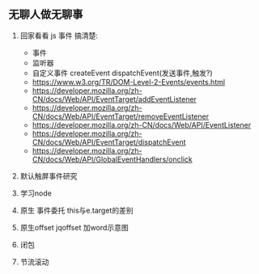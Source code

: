 无聊人做无聊事
------------------------------------

1. 回家看看 js 事件 搞清楚:

    * 事件
    * 监听器
    * 自定义事件 createEvent dispatchEvent(发送事件,触发?)
    * https://www.w3.org/TR/DOM-Level-2-Events/events.html
    * https://developer.mozilla.org/zh-CN/docs/Web/API/EventTarget/addEventListener
    * https://developer.mozilla.org/zh-CN/docs/Web/API/EventTarget/removeEventListener
    * https://developer.mozilla.org/zh-CN/docs/Web/API/EventListener
    * https://developer.mozilla.org/zh-CN/docs/Web/API/EventTarget/dispatchEvent
    * https://developer.mozilla.org/zh-CN/docs/Web/API/GlobalEventHandlers/onclick

2. 默认触屏事件研究

3. 学习node

4. 原生 事件委托 this与e.target的差别

5. 原生offset jqoffset 加word示意图

6. 闭包

7. 节流滚动
